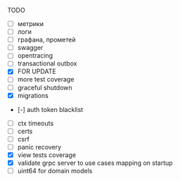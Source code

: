 TODO

- [ ] метрики
- [ ] логи
- [ ] графана, прометей
- [ ] swagger
- [ ] opentracing
- [ ] transactional outbox
- [x] FOR UPDATE
- [ ] more test coverage
- [ ] graceful shutdown
- [x] migrations
- [-] auth token blacklist
- [ ] ctx timeouts
- [ ] certs
- [ ] csrf
- [ ] panic recovery
- [x] view tests coverage
- [x] validate grpc server to use cases mapping on startup
- [ ] uint64 for domain models
